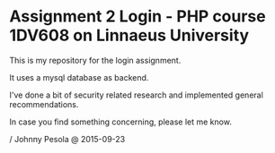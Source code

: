 # Assignment 2 Login - PHP course 1DV608 on Linnaeus University

This is my repository for the login assignment.

It uses a mysql database as backend.

I've done a bit of security related research and implemented general recommendations.

In case you find something concerning, please let me know.

/ Johnny Pesola @ 2015-09-23